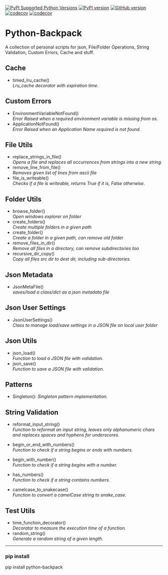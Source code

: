 [![PyPI Supported Python Versions](https://img.shields.io/pypi/pyversions/python-backpack.svg?style=flat-square&logo=appveyor)](https://pypi.python.org/pypi/python-backpack/)
[![PyPI version](https://badge.fury.io/py/python-backpack.svg?style=flat-square&logo=appveyor)](https://badge.fury.io/py/python-backpack)
[![GitHub version](https://badge.fury.io/gh/MaxRocamora%2Fpython-backpack.svg?style=flat-square&logo=appveyor)](https://badge.fury.io/gh/MaxRocamora%2Fpython-backpack)
[![codecov](https://codecov.io/gh/MaxRocamora/python-backpack/branch/main/graph/badge.svg?token=6D1xwYdXW2)](https://codecov.io/gh/MaxRocamora/python-backpack)
[![codecov](https://codecov.io/gh/MaxRocamora/python-backpack/graph/badge.svg?token=6D1xwYdXW2)](https://codecov.io/gh/MaxRocamora/python-backpack)


# Python-Backpack
A collection of personal scripts for json, File/Folder Operations, String Validation, Custom Errors, Cache and stuff.  


## Cache
+ timed_lru_cache()  
    *Lru_cache decorator with expiration time.*

## Custom Errors
+ EnvironmentVariableNotFound()  
*Error Raised when a required environment variable is missing from os.*
+ ApplicationNotFound()  
*Error Raised when an Application Name required is not found.*

## File Utils
+ replace_strings_in_file()  
*Opens a file and replaces all occurrences from strings into a new string.*
+ remove_line_from_file()  
*Removes given list of lines from ascii file*
+ file_is_writeable()  
*Checks if a file is writeable, returns True if it is, False otherwise.*

## Folder Utils
+ browse_folder()  
*Open windows explorer on folder*
+ create_folders()  
*Create multiple folders in a given path*
+ create_folder()  
*Create a folder in a given path, can remove old folder*
+ remove_files_in_dir()  
*Remove all files in a directory, can remove subdirectories too*
+ recursive_dir_copy()  
*Copy all files src dir to dest dir, including sub-directories.*


## Json Metadata
+ JsonMetaFile()  
    *saves/load a class/dict as a json metadata file*

## Json User Settings
+ JsonUserSettings()  
    *Class to manage load/save settings in a JSON file on local user folder*

## Json Utils
+ json_load()  
    *Function to load a JSON file with validation.*
+ json_save()  
    *Function to save a JSON file with validation.*

## Patterns
+ Singleton(): *Singleton pattern implementation.*

## String Validation
+ reformat_input_string()  
*Function to reformat an input string, leaves only alphanumeric chars and replaces spaces and hyphens for underscores.*

+ begin_or_end_with_numbers()  
*Function to check if a string begins or ends with numbers.*

+ begin_with_number()   
*Function to check if a string begins with a number.*

+ has_numbers()  
*Function to check if a string contains numbers.*

+ camelcase_to_snakecase()  
*Function to convert a camelCase string to snake_case.*

## Test Utils
+ time_function_decorator()  
*Decorator to measure the execution time of a function.*
+ random_string()  
*Generate a random string of a given length.*


---

### pip install
pip install python-backpack

